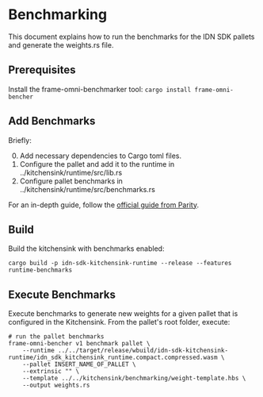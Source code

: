 # Benchmarking

This document explains how to run the benchmarks for the IDN SDK pallets and generate the weights.rs file.

## Prerequisites

Install the frame-omni-benchmarker tool: `cargo install frame-omni-bencher`

## Add Benchmarks

Briefly:

0. Add necessary dependencies to Cargo toml files.
1. Configure the pallet and add it to the runtime in ../kitchensink/runtime/src/lib.rs
2. Configure pallet benchmarks in ../kitchensink/runtime/src/benchmarks.rs

For an in-depth guide, follow the [official guide from Parity](https://docs.polkadot.com/develop/parachains/testing/benchmarking/).

## Build

Build the kitchensink with benchmarks enabled:

`cargo build -p idn-sdk-kitchensink-runtime --release --features runtime-benchmarks`

## Execute Benchmarks

Execute benchmarks to generate new weights for a given pallet that is configured in the Kitchensink. From the pallet's root folder, execute:

```shell
# run the pallet benchmarks
frame-omni-bencher v1 benchmark pallet \
    --runtime ../../target/release/wbuild/idn-sdk-kitchensink-runtime/idn_sdk_kitchensink_runtime.compact.compressed.wasm \
    --pallet INSERT_NAME_OF_PALLET \
    --extrinsic "" \
    --template ../../kitchensink/benchmarking/weight-template.hbs \
    --output weights.rs
```
